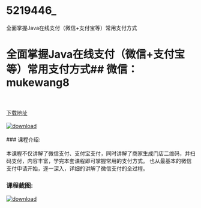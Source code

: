 # 5219446_
全面掌握Java在线支付（微信+支付宝等）常用支付方式
# 全面掌握Java在线支付（微信+支付宝等）常用支付方式## 微信：mukewang8
<br/></br>[下载地址](http://www.36tz.cn/article/5219446 "下载地址")
<br/></br>[![download](http://36tz.cn/muke_img/2021_04_3-3.jpg "下载地址")](http://www.36tz.cn/article/5219446 "下载地址")
<br/></br>### 课程介绍:<br/></br>本课程不仅讲解了微信支付、支付宝支付，同时讲解了商家生成门店二维码，并扫码支付，内容丰富，学完本套课程即可掌握常用的支付方式。
也从最基本的微信支付申请开始，逐一深入，详细的讲解了微信支付的全过程。

### 课程截图:
[![download](http://36tz.cn/muke_img/2021_04_2-32.png "下载地址")](http://www.36tz.cn/article/5219446 "下载地址")
